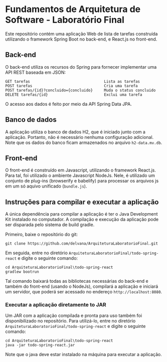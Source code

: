 # Fundamentos de Arquitetura de Software - Laboratório Final


Este repositório contém uma aplicação Web de lista de tarefas construída utilizando o framework Spring Boot
no back-end, e React.js no front-end.

## Back-end

O back-end utiliza os recursos do Spring para fornecer implementar uma API REST baseada em JSON:

    GET tarefas                                 Lista as tarefas
    POST tarefas                                Cria uma tarefa
    POST tarefas/{id}?concluido={concluido}     Muda o status concluido
    DELETE tarefas/{id}                         Exclui uma tarefa

O acesso aos dados é feito por meio da API Spring Data JPA.


## Banco de dados

A aplicação utiliza o banco de dados H2, que é iniciado junto com a aplicação. Portanto, não é necessário 
nenhuma configuração adicional.
Note que os dados do banco ficam armazenados no arquivo `h2-data.mv.db`.


## Front-end

O front-end é construído em Javascript, utilizando o framework React.js. Para tal, foi utilizado o ambiente
Javascript NodeJs. Nele, é utilizado um conjunto de plug-ins (browserify e babelify) para processar os arquivos js em um só aquivo
unificado (`bundle.js`).


## Instruções para compilar e executar a aplicação

A única dependência para compilar a aplicação é ter o Java Development Kit instalado no computador.
A compilação e execução da aplicação pode ser disparada pelo sistema de build gradle.

Primeiro, baixe o repositório do git:

    git clone https://github.com/delvana/ArquiteturaLaboratorioFinal.git

Em seguida, entre no diretório `ArquiteturaLaboratorioFinal/todo-spring-react` e digite o seguinte comando:

    cd ArquiteturaLaboratorioFinal\todo-spring-react
    gradlew bootrun

Tal comando baixará todas as bibliotecas necessárias do back-end e também do front-end (usando o NodeJs), 
compilará a aplicação e iniciará um servidor, que poderá ser acessado no endereço `http://localhost:8080`.

### Executar a aplicação diretamente to JAR

Um JAR com a aplicação compilada e pronta para uso também foi disponibilizado no repositório. Para utilizá-lo,
entre no diretório `ArquiteturaLaboratorioFinal/todo-spring-react` e digite o seguinte comando:

    cd ArquiteturaLaboratorioFinal\todo-spring-react
    java -jar todo-spring-react.jar

Note que o java deve estar instalado na máquina para executar a aplicação.

